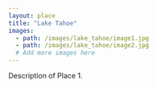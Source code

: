 ```yaml
---
layout: place
title: "Lake Tahoe"
images:
  - path: /images/lake_tahoe/image1.jpg
  - path: /images/lake_tahoe/image2.jpg
  # Add more images here
---
```


Description of Place 1.